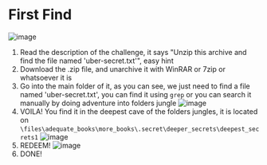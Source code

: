 # First Find
![image](https://user-images.githubusercontent.com/19588033/182794751-35861a79-4f90-4b5d-80cc-7472b12647c0.png)

1. Read the description of the challenge, it says "Unzip this archive and find the file named 'uber-secret.txt'", easy hint
2. Download the .zip file, and unarchive it with WinRAR or 7zip or whatsoever it is
3. Go into the main folder of it, as you can see, we just need to find a file named 'uber-secret.txt', you can find it using `grep` or you can search it manually by doing adventure into folders jungle
![image](https://user-images.githubusercontent.com/19588033/182796494-9aef5b1d-aee1-4fd6-8151-2495b9e8b093.png)
4. VOILA! You find it in the deepest cave of the folders jungles, it is located on `\files\adequate_books\more_books\.secret\deeper_secrets\deepest_secrets1`
![image](https://user-images.githubusercontent.com/19588033/182797313-3b65c679-d101-45ff-8c3b-d9e3ec0af9bc.png)
5. REDEEM!
![image](https://user-images.githubusercontent.com/19588033/182797790-17e35d2a-d9bf-4f75-9434-47e028e62052.png)
6. DONE!
